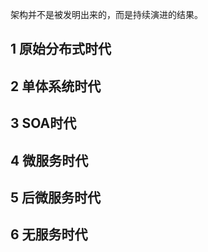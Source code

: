 架构并不是被发明出来的，而是持续演进的结果。


## 1 原始分布式时代



## 2 单体系统时代




## 3 SOA时代


## 4 微服务时代




## 5 后微服务时代



## 6 无服务时代